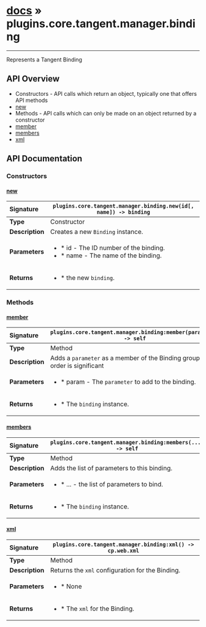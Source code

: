 # [docs](index.md) » plugins.core.tangent.manager.binding
---

Represents a Tangent Binding

## API Overview
* Constructors - API calls which return an object, typically one that offers API methods
 * [new](#new)
* Methods - API calls which can only be made on an object returned by a constructor
 * [member](#member)
 * [members](#members)
 * [xml](#xml)

## API Documentation

### Constructors

#### [new](#new)
| <span style="float: left;">**Signature**</span> | <span style="float: left;">`plugins.core.tangent.manager.binding.new(id[, name]) -> binding` </span>                                                          |
| -----------------------------------------------------|---------------------------------------------------------------------------------------------------------|
| **Type**                                             | Constructor                                                                                         |
| **Description**                                      | Creates a new `Binding` instance.                                                                                         |
| **Parameters**                                       | <ul><li>* id        - The ID number of the binding.</li><li>* name      - The name of the binding.</li></ul> |
| **Returns**                                          | <ul><li>* the new `binding`.</li></ul>          |

### Methods

#### [member](#member)
| <span style="float: left;">**Signature**</span> | <span style="float: left;">`plugins.core.tangent.manager.binding:member(parameter) -> self` </span>                                                          |
| -----------------------------------------------------|---------------------------------------------------------------------------------------------------------|
| **Type**                                             | Method                                                                                         |
| **Description**                                      | Adds a `parameter` as a member of the Binding group. The order is significant                                                                                         |
| **Parameters**                                       | <ul><li>* param     - The `parameter` to add to the binding.</li></ul> |
| **Returns**                                          | <ul><li>* The `binding` instance.</li></ul>          |

#### [members](#members)
| <span style="float: left;">**Signature**</span> | <span style="float: left;">`plugins.core.tangent.manager.binding:members(...) -> self` </span>                                                          |
| -----------------------------------------------------|---------------------------------------------------------------------------------------------------------|
| **Type**                                             | Method                                                                                         |
| **Description**                                      | Adds the list of parameters to this binding.                                                                                         |
| **Parameters**                                       | <ul><li>* ...   - the list of parameters to bind.</li></ul> |
| **Returns**                                          | <ul><li>* The `binding` instance.</li></ul>          |

#### [xml](#xml)
| <span style="float: left;">**Signature**</span> | <span style="float: left;">`plugins.core.tangent.manager.binding:xml() -> cp.web.xml` </span>                                                          |
| -----------------------------------------------------|---------------------------------------------------------------------------------------------------------|
| **Type**                                             | Method                                                                                         |
| **Description**                                      | Returns the `xml` configuration for the Binding.                                                                                         |
| **Parameters**                                       | <ul><li>* None</li></ul> |
| **Returns**                                          | <ul><li>* The `xml` for the Binding.</li></ul>          |

